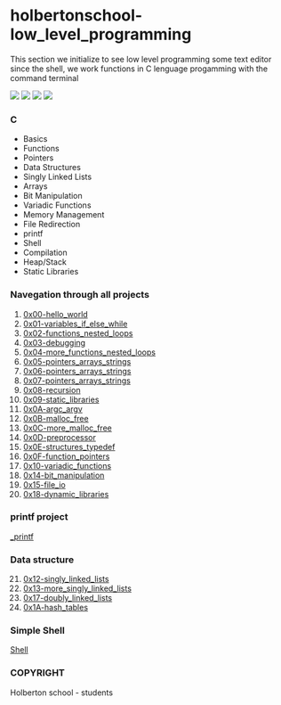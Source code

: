 # holbertonschool-low_level_programming


This section we initialize to see low level programming some text editor since the shell, we work functions in C lenguage progamming with the command terminal

![](https://img.shields.io/badge/Victor_Zuluaga-Holberton_School-red) ![](https://img.shields.io/badge/Low_level_programming-C%20lenguaje-violet) ![](https://img.shields.io/badge/Shell-Linux-black) ![](https://img.shields.io/badge/bash-Linux-black)

### C

- Basics
- Functions
- Pointers
- Data Structures
- Singly Linked Lists
- Arrays
- Bit Manipulation
- Variadic Functions
- Memory Management
- File Redirection
- printf
- Shell
- Compilation
- Heap/Stack
- Static Libraries

### Navegation through all projects

1. [0x00-hello_world](https://github.com/VictorZ94/holbertonschool-low_level_programming/tree/master/0x00-hello_world)
2. [0x01-variables_if_else_while](https://github.com/VictorZ94/holbertonschool-low_level_programming/tree/master/0x01-variables_if_else_while)
3. [0x02-functions_nested_loops](https://github.com/VictorZ94/holbertonschool-low_level_programming/tree/master/0x02-functions_nested_loops)
4. [0x03-debugging](https://github.com/VictorZ94/holbertonschool-low_level_programming/tree/master/0x03-debugging)
5. [0x04-more_functions_nested_loops](https://github.com/VictorZ94/holbertonschool-low_level_programming/tree/master/0x04-more_functions_nested_loops)
6. [0x05-pointers_arrays_strings](https://github.com/VictorZ94/holbertonschool-low_level_programming/tree/master/0x05-pointers_arrays_strings)
7. [0x06-pointers_arrays_strings](https://github.com/VictorZ94/holbertonschool-low_level_programming/tree/master/0x06-pointers_arrays_strings)
8. [0x07-pointers_arrays_strings](https://github.com/VictorZ94/holbertonschool-low_level_programming/tree/master/0x07-pointers_arrays_strings)
9. [0x08-recursion](https://github.com/VictorZ94/holbertonschool-low_level_programming/tree/master/0x08-recursion)
10. [0x09-static_libraries](https://github.com/VictorZ94/holbertonschool-low_level_programming/tree/master/0x09-static_libraries)
11. [0x0A-argc_argv](https://github.com/VictorZ94/holbertonschool-low_level_programming/tree/master/0x0A-argc_argv)
12. [0x0B-malloc_free](https://github.com/VictorZ94/holbertonschool-low_level_programming/tree/master/0x0B-malloc_free)
13. [0x0C-more_malloc_free](https://github.com/VictorZ94/holbertonschool-low_level_programming/tree/master/0x0C-more_malloc_free)
14. [0x0D-preprocessor](https://github.com/VictorZ94/holbertonschool-low_level_programming/tree/master/0x0D-preprocessor)
15. [0x0E-structures_typedef](https://github.com/VictorZ94/holbertonschool-low_level_programming/tree/master/0x0E-structures_typedef)
16. [0x0F-function_pointers](https://github.com/VictorZ94/holbertonschool-low_level_programming/tree/master/0x0F-function_pointers)
17. [0x10-variadic_functions](https://github.com/VictorZ94/holbertonschool-low_level_programming/tree/master/0x10-variadic_functions)
18. [0x14-bit_manipulation](https://github.com/VictorZ94/holbertonschool-low_level_programming/tree/master/0x14-bit_manipulation)
19. [0x15-file_io](https://github.com/VictorZ94/holbertonschool-low_level_programming/tree/master/0x15-file_io)
20. [0x18-dynamic_libraries](https://github.com/VictorZ94/holbertonschool-low_level_programming/tree/master/0x18-dynamic_libraries)
### printf project

[_printf](https://github.com/VictorZ94/printf)

### Data structure

21. [0x12-singly_linked_lists](https://github.com/VictorZ94/holbertonschool-low_level_programming/tree/master/0x12-singly_linked_lists)
22. [0x13-more_singly_linked_lists](https://github.com/VictorZ94/holbertonschool-low_level_programming/tree/master/0x13-more_singly_linked_lists)
23. [0x17-doubly_linked_lists](https://github.com/VictorZ94/holbertonschool-low_level_programming/tree/master/0x17-doubly_linked_lists)
24. [0x1A-hash_tables](https://github.com/VictorZ94/holbertonschool-low_level_programming/tree/master/0x1A-hash_tables)

### Simple Shell

[Shell](https://github.com/VictorZ94/simple_shell)

### COPYRIGHT
Holberton school - students
